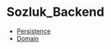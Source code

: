 # Sozluk_Backend

* [Persistence](https://github.com/oguzhanaydiin/Sozluk_Backend/blob/master/docs/Persistence.md#persistence "Persistence")
* [Domain](https://github.com/oguzhanaydiin/Sozluk_Backend/blob/master/docs/Domain.md#domain "Domain")
